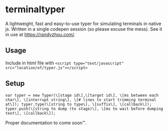 # terminaltyper
A lightweight, fast and easy-to-use typer for simulating terminals in native js. Written in a single codepen session (so please excuse the mess). See it in use at https://randyzhou.com/.

## Usage
Include in html file with `<script type="text/javascript" src="location/of/typer.js"></script>`

## Setup
`var typer = new Typer(\[stage id\],\[target id\], \[ms between each char\], \[interrupt string\], \[# lines to start trimming terminal at\]);
typer.type(\[string to type\], \[suffix\], \[callback\]);
typer.push(\[string to dump (to stage)\], \[ms to wait before dumping text\], \[callback\]);
`

Proper documentation to come soon™.
